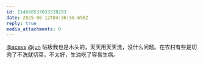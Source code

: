 ```yaml
---
id: 114668537033328293
date: 2025-06-12T04:36:58.698Z
reply: true
media_attachments: 0
---
```


[@acevs](https://mastodon.social/@acevs) [@jun](https://social.luzhaojun.com/@jun) 砧板我也是木头的，天天用天天洗，没什么问题。在农村有些是切肉了不洗就切菜，不太好，生油吃了容易生病。

